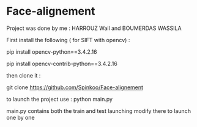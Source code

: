 # Face-alignement

Project was done by me : HARROUZ Wail and BOUMERDAS WASSILA 

First install the following ( for SIFT with opencv)  : 

pip install opencv-python==3.4.2.16

pip install opencv-contrib-python==3.4.2.16

then clone it :

git clone https://github.com/Spinkoo/Face-alignement

to launch the project use : python main.py 

main.py contains both the train and test launching modify there to launch one by one 
